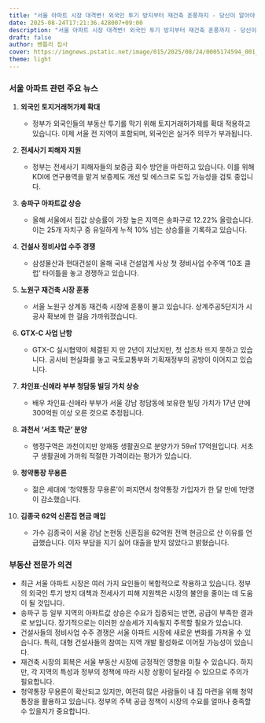 ```yaml
---
title: "서울 아파트 시장 대격변! 외국인 투기 방지부터 재건축 훈풍까지 - 당신이 알아야 할 10가지 충격 뉴스!"
date: 2025-08-24T17:21:36.428007+09:00
description: "서울 아파트 시장 대격변! 외국인 투기 방지부터 재건축 훈풍까지 - 당신이 알아야 할 10가지 충격 뉴스!"
draft: false
author: 벤틀리 집사
cover: https://imgnews.pstatic.net/image/015/2025/08/24/0005174594_001_20250824073913943.jpg
theme: light
---
```


### 서울 아파트 관련 주요 뉴스

1. **외국인 토지거래허가제 확대**
   - 정부가 외국인들의 부동산 투기를 막기 위해 토지거래허가제를 확대 적용하고 있습니다. 이제 서울 전 지역이 포함되며, 외국인은 실거주 의무가 부과됩니다.

2. **전세사기 피해자 지원**
   - 정부는 전세사기 피해자들의 보증금 회수 방안을 마련하고 있습니다. 이를 위해 KDI에 연구용역을 맡겨 보증제도 개선 및 에스크로 도입 가능성을 검토 중입니다.

3. **송파구 아파트값 상승**
   - 올해 서울에서 집값 상승률이 가장 높은 지역은 송파구로 12.22% 올랐습니다. 이는 25개 자치구 중 유일하게 누적 10% 넘는 상승률을 기록하고 있습니다.

4. **건설사 정비사업 수주 경쟁**
   - 삼성물산과 현대건설이 올해 국내 건설업계 사상 첫 정비사업 수주액 ‘10조 클럽’ 타이틀을 놓고 경쟁하고 있습니다.

5. **노원구 재건축 시장 훈풍**
   - 서울 노원구 상계동 재건축 시장에 훈풍이 불고 있습니다. 상계주공5단지가 시공사 확보에 한 걸음 가까워졌습니다.

6. **GTX-C 사업 난항**
   - GTX-C 실시협약이 체결된 지 만 2년이 지났지만, 첫 삽조차 뜨지 못하고 있습니다. 공사비 현실화를 놓고 국토교통부와 기획재정부의 공방이 이어지고 있습니다.

7. **차인표·신애라 부부 청담동 빌딩 가치 상승**
   - 배우 차인표·신애라 부부가 서울 강남 청담동에 보유한 빌딩 가치가 17년 만에 300억원 이상 오른 것으로 추정됩니다.

8. **과천서 ‘서초 학군’ 분양**
   - 행정구역은 과천이지만 양재동 생활권으로 분양가가 59㎡ 17억원입니다. 서초구 생활권에 가까워 적절한 가격이라는 평가가 있습니다.

9. **청약통장 무용론**
   - 젊은 세대에 ‘청약통장 무용론’이 퍼지면서 청약통장 가입자가 한 달 만에 1만명이 감소했습니다.

10. **김종국 62억 신혼집 현금 매입**
    - 가수 김종국이 서울 강남 논현동 신혼집을 62억원 전액 현금으로 산 이유를 언급했습니다. 이자 부담을 지기 싫어 대출을 받지 않았다고 밝혔습니다.

### 부동산 전문가 의견

- 최근 서울 아파트 시장은 여러 가지 요인들이 복합적으로 작용하고 있습니다. 정부의 외국인 투기 방지 대책과 전세사기 피해 지원책은 시장의 불안을 줄이는 데 도움이 될 것입니다.
- 송파구 등 일부 지역의 아파트값 상승은 수요가 집중되는 반면, 공급이 부족한 결과로 보입니다. 장기적으로는 이러한 상승세가 지속될지 주목할 필요가 있습니다.
- 건설사들의 정비사업 수주 경쟁은 서울 아파트 시장에 새로운 변화를 가져올 수 있습니다. 특히, 대형 건설사들의 참여는 지역 개발 활성화로 이어질 가능성이 있습니다.
- 재건축 시장의 회복은 서울 부동산 시장에 긍정적인 영향을 미칠 수 있습니다. 하지만, 각 지역의 특성과 정부의 정책에 따라 시장 상황이 달라질 수 있으므로 주의가 필요합니다.
- 청약통장 무용론이 확산되고 있지만, 여전히 많은 사람들이 내 집 마련을 위해 청약통장을 활용하고 있습니다. 정부의 주택 공급 정책이 시장의 수요를 얼마나 충족할 수 있을지가 중요합니다.
